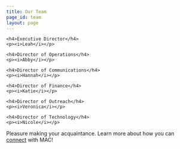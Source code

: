 ```yaml
---
title: Our Team
page_id: team
layout: page
---
```


<section class="team">

	<h4>Executive Director</h4>
	<p><i>Leah</i></p>

	<h4>Director of Operations</h4>
	<p><i>Abby</i></p>

	<h4>Director of Communications</h4>
	<p><i>Hannah</i></p>

	<h4>Director of Finance</h4>
	<p><i>Katie</i></p>

	<h4>Director of Outreach</h4>
	<p><i>Veronica</i></p>

	<h4>Director of Technology</h4>
	<p><i>Nicole</i></p>

</section>
<section>
	<p>Pleasure making your acquaintance. Learn more about how you can <a href="connect.html">connect</a> with MAC!</p>
</section>
